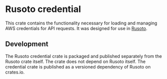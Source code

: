 # Rusoto credential

This crate contains the functionality necessary for loading and managing AWS
credentials for API requests. It was designed for use in
[Rusoto](https://github.com/rusoto/rusoto).

## Development

The Rusoto credential crate is packaged and published separately from the Rusoto
crate itself. The crate does not depend on Rusoto itself. The credential crate
is published as a versioned dependency of Rusoto on crates.io.